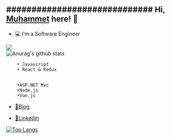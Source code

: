    #############################                                                    Hi, [Muhammet](http://muhammetcokyaman.com) here! 👋
----------------------------------------------------------------------------------------------------------------------------------------------------------------------------------
- 💻 I’m a Software Engineer 

![](https://komarev.com/ghpvc/?username=cokyaman65)                        
![Anurag's github stats](https://github-readme-stats.vercel.app/api?username=cokyaman65&show_icons=true&theme=tokyonight)


        • Javascript 
        • React & Redux 
        

        •ASP.NET Mvc 
        •Node.js
        •Vue.js


- [🤔Blog](https://medium.com/@cokyamanmuhammet)

- [💬Linkedin](https://www.linkedin.com/in/muhammet-%C3%A7okyaman-ba9591197/)

[![Top Langs](https://github-readme-stats.vercel.app/api/top-langs/?username=cokyaman65&layout=compact)](https://github.com/anuraghazra/github-readme-stats)

